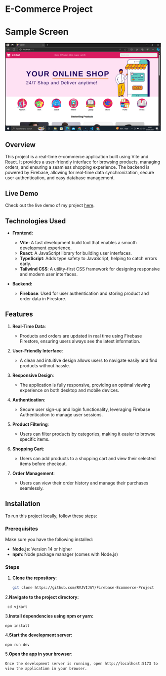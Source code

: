 # E-Commerce Project

# Sample Screen 
![App Screenshot](./public/vjkart.png)

## Overview

This project is a real-time e-commerce application built using Vite and React. It provides a user-friendly interface for browsing products, managing orders, and ensuring a seamless shopping experience. The backend is powered by Firebase, allowing for real-time data synchronization, secure user authentication, and easy database management.

## Live Demo
Check out the live demo of my project [here]( https://vjkart.netlify.app/ ).


## Technologies Used

- **Frontend:**
  - **Vite**: A fast development build tool that enables a smooth development experience.
  - **React**: A JavaScript library for building user interfaces.
  - **TypeScript**: Adds type safety to JavaScript, helping to catch errors early.
  - **Tailwind CSS**: A utility-first CSS framework for designing responsive and modern user interfaces.

- **Backend:**
  - **Firebase**: Used for user authentication and storing product and order data in Firestore.

## Features

1. **Real-Time Data**: 
   - Products and orders are updated in real time using Firebase Firestore, ensuring users always see the latest information.

2. **User-Friendly Interface**: 
   - A clean and intuitive design allows users to navigate easily and find products without hassle.

3. **Responsive Design**: 
   - The application is fully responsive, providing an optimal viewing experience on both desktop and mobile devices.

4. **Authentication**: 
   - Secure user sign-up and login functionality, leveraging Firebase Authentication to manage user sessions.

5. **Product Filtering**: 
   - Users can filter products by categories, making it easier to browse specific items.

6. **Shopping Cart**: 
   - Users can add products to a shopping cart and view their selected items before checkout.

7. **Order Management**: 
   - Users can view their order history and manage their purchases seamlessly.

## Installation

To run this project locally, follow these steps:

### Prerequisites

Make sure you have the following installed:

- **Node.js**: Version 14 or higher
- **npm**: Node package manager (comes with Node.js)

### Steps

1. **Clone the repository**:
   ```bash
   git clone https://github.com/RVJVIJAY/Firebase-Ecommerce-Project
2.**Navigate to the project directory:**

     cd vjkart
3.**Install dependencies using npm or yarn:**

    npm install
4.**Start the development server:**

    npm run dev
5.**Open the app in your browser:**

    Once the development server is running, open http://localhost:5173 to view the application in your browser.
